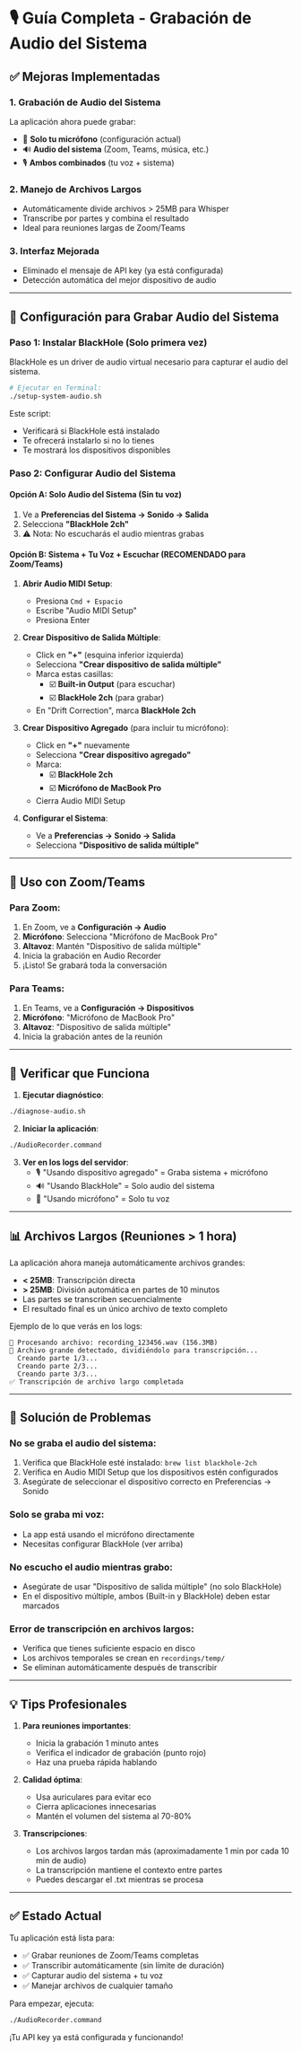 # 🎙️ Guía Completa - Grabación de Audio del Sistema

## ✅ Mejoras Implementadas

### 1. **Grabación de Audio del Sistema** 
La aplicación ahora puede grabar:
- 🎤 **Solo tu micrófono** (configuración actual)
- 🔊 **Audio del sistema** (Zoom, Teams, música, etc.)
- 🎙️ **Ambos combinados** (tu voz + sistema)

### 2. **Manejo de Archivos Largos**
- Automáticamente divide archivos > 25MB para Whisper
- Transcribe por partes y combina el resultado
- Ideal para reuniones largas de Zoom/Teams

### 3. **Interfaz Mejorada**
- Eliminado el mensaje de API key (ya está configurada)
- Detección automática del mejor dispositivo de audio

---

## 🚀 Configuración para Grabar Audio del Sistema

### **Paso 1: Instalar BlackHole** (Solo primera vez)

BlackHole es un driver de audio virtual necesario para capturar el audio del sistema.

```bash
# Ejecutar en Terminal:
./setup-system-audio.sh
```

Este script:
- Verificará si BlackHole está instalado
- Te ofrecerá instalarlo si no lo tienes
- Te mostrará los dispositivos disponibles

### **Paso 2: Configurar Audio del Sistema**

#### **Opción A: Solo Audio del Sistema** (Sin tu voz)
1. Ve a **Preferencias del Sistema → Sonido → Salida**
2. Selecciona **"BlackHole 2ch"**
3. ⚠️ Nota: No escucharás el audio mientras grabas

#### **Opción B: Sistema + Tu Voz + Escuchar** (RECOMENDADO para Zoom/Teams)

1. **Abrir Audio MIDI Setup**:
   - Presiona `Cmd + Espacio`
   - Escribe "Audio MIDI Setup"
   - Presiona Enter

2. **Crear Dispositivo de Salida Múltiple**:
   - Click en **"+"** (esquina inferior izquierda)
   - Selecciona **"Crear dispositivo de salida múltiple"**
   - Marca estas casillas:
     - ☑️ **Built-in Output** (para escuchar)
     - ☑️ **BlackHole 2ch** (para grabar)
   - En "Drift Correction", marca **BlackHole 2ch**

3. **Crear Dispositivo Agregado** (para incluir tu micrófono):
   - Click en **"+"** nuevamente
   - Selecciona **"Crear dispositivo agregado"**
   - Marca:
     - ☑️ **BlackHole 2ch**
     - ☑️ **Micrófono de MacBook Pro**
   - Cierra Audio MIDI Setup

4. **Configurar el Sistema**:
   - Ve a **Preferencias → Sonido → Salida**
   - Selecciona **"Dispositivo de salida múltiple"**

---

## 📱 Uso con Zoom/Teams

### **Para Zoom:**
1. En Zoom, ve a **Configuración → Audio**
2. **Micrófono**: Selecciona "Micrófono de MacBook Pro"
3. **Altavoz**: Mantén "Dispositivo de salida múltiple"
4. Inicia la grabación en Audio Recorder
5. ¡Listo! Se grabará toda la conversación

### **Para Teams:**
1. En Teams, ve a **Configuración → Dispositivos**
2. **Micrófono**: "Micrófono de MacBook Pro"
3. **Altavoz**: "Dispositivo de salida múltiple"
4. Inicia la grabación antes de la reunión

---

## 🎯 Verificar que Funciona

1. **Ejecutar diagnóstico**:
```bash
./diagnose-audio.sh
```

2. **Iniciar la aplicación**:
```bash
./AudioRecorder.command
```

3. **Ver en los logs del servidor**:
   - 🎙️ "Usando dispositivo agregado" = Graba sistema + micrófono
   - 🔊 "Usando BlackHole" = Solo audio del sistema
   - 🎤 "Usando micrófono" = Solo tu voz

---

## 📊 Archivos Largos (Reuniones > 1 hora)

La aplicación ahora maneja automáticamente archivos grandes:

- **< 25MB**: Transcripción directa
- **> 25MB**: División automática en partes de 10 minutos
- Las partes se transcriben secuencialmente
- El resultado final es un único archivo de texto completo

Ejemplo de lo que verás en los logs:
```
📁 Procesando archivo: recording_123456.wav (156.3MB)
📂 Archivo grande detectado, dividiéndolo para transcripción...
  Creando parte 1/3...
  Creando parte 2/3...
  Creando parte 3/3...
✅ Transcripción de archivo largo completada
```

---

## 🔧 Solución de Problemas

### No se graba el audio del sistema:
1. Verifica que BlackHole esté instalado: `brew list blackhole-2ch`
2. Verifica en Audio MIDI Setup que los dispositivos estén configurados
3. Asegúrate de seleccionar el dispositivo correcto en Preferencias → Sonido

### Solo se graba mi voz:
- La app está usando el micrófono directamente
- Necesitas configurar BlackHole (ver arriba)

### No escucho el audio mientras grabo:
- Asegúrate de usar "Dispositivo de salida múltiple" (no solo BlackHole)
- En el dispositivo múltiple, ambos (Built-in y BlackHole) deben estar marcados

### Error de transcripción en archivos largos:
- Verifica que tienes suficiente espacio en disco
- Los archivos temporales se crean en `recordings/temp/`
- Se eliminan automáticamente después de transcribir

---

## 💡 Tips Profesionales

1. **Para reuniones importantes**:
   - Inicia la grabación 1 minuto antes
   - Verifica el indicador de grabación (punto rojo)
   - Haz una prueba rápida hablando

2. **Calidad óptima**:
   - Usa auriculares para evitar eco
   - Cierra aplicaciones innecesarias
   - Mantén el volumen del sistema al 70-80%

3. **Transcripciones**:
   - Los archivos largos tardan más (aproximadamente 1 min por cada 10 min de audio)
   - La transcripción mantiene el contexto entre partes
   - Puedes descargar el .txt mientras se procesa

---

## ✅ Estado Actual

Tu aplicación está lista para:
- ✅ Grabar reuniones de Zoom/Teams completas
- ✅ Transcribir automáticamente (sin límite de duración)
- ✅ Capturar audio del sistema + tu voz
- ✅ Manejar archivos de cualquier tamaño

Para empezar, ejecuta:
```bash
./AudioRecorder.command
```

¡Tu API key ya está configurada y funcionando!